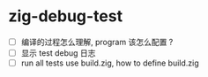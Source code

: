 # zig-debug-test

- [ ] 编译的过程怎么理解, program 该怎么配置 ?
- [ ] 显示 test debug 日志
- [ ] run all tests use build.zig, how to define build.zig